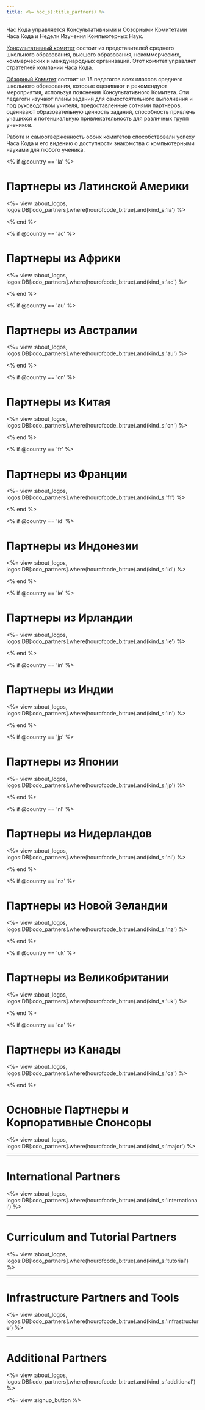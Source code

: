 ```yaml
---
title: <%= hoc_s(:title_partners) %>
---
```

Час Кода управляется Консультативными и Обзорными Комитетами Часа Кода и Недели Изучения Компьютерных Наук.

[Консультативный комитет](<%= resolve_url('/advisory-committee') %>) состоит из представителей среднего школьного образования, высшего образования, некоммерческих, коммерческих и международных организаций. Этот комитет управляет стратегией компании Часа Кода.

[Обзорный Комитет](<%= resolve_url('/review-committee') %>) состоит из 15 педагогов всех классов среднего школьного образования, которые оценивают и рекомендуют мероприятия, используя пояснения Консультативного Комитета. Эти педагоги изучают планы заданий для самостоятельного выполнения и под руководством учителя, предоставленные сотнями партнеров, оценивают образовательную ценность заданий, способность привлечь учащихся и потенциальную привлекательность для различных групп учеников.

Работа и самоотверженность обоих комитетов способствовали успеху Часа Кода и его видению о доступности знакомства с компьютерными науками для любого ученика.

<% if @country == 'la' %>

# Партнеры из Латинской Америки

<%= view :about_logos, logos:DB[:cdo_partners].where(hourofcode_b:true).and(kind_s:'la') %>

<% end %>

<% if @country == 'ac' %>

# Партнеры из Африки

<%= view :about_logos, logos:DB[:cdo_partners].where(hourofcode_b:true).and(kind_s:'ac') %>

<% end %>

<% if @country == 'au' %>

# Партнеры из Австралии

<%= view :about_logos, logos:DB[:cdo_partners].where(hourofcode_b:true).and(kind_s:'au') %>

<% end %>

<% if @country == 'cn' %>

# Партнеры из Китая

<%= view :about_logos, logos:DB[:cdo_partners].where(hourofcode_b:true).and(kind_s:'cn') %>

<% end %>

<% if @country == 'fr' %>

# Партнеры из Франции

<%= view :about_logos, logos:DB[:cdo_partners].where(hourofcode_b:true).and(kind_s:'fr') %>

<% end %>

<% if @country == 'id' %>

# Партнеры из Индонезии

<%= view :about_logos, logos:DB[:cdo_partners].where(hourofcode_b:true).and(kind_s:'id') %>

<% end %>

<% if @country == 'ie' %>

# Партнеры из Ирландии

<%= view :about_logos, logos:DB[:cdo_partners].where(hourofcode_b:true).and(kind_s:'ie') %>

<% end %>

<% if @country == 'in' %>

# Партнеры из Индии

<%= view :about_logos, logos:DB[:cdo_partners].where(hourofcode_b:true).and(kind_s:'in') %>

<% end %>

<% if @country == 'jp' %>

# Партнеры из Японии

<%= view :about_logos, logos:DB[:cdo_partners].where(hourofcode_b:true).and(kind_s:'jp') %>

<% end %>

<% if @country == 'nl' %>

# Партнеры из Нидерландов

<%= view :about_logos, logos:DB[:cdo_partners].where(hourofcode_b:true).and(kind_s:'nl') %>

<% end %>

<% if @country == 'nz' %>

# Партнеры из Новой Зеландии

<%= view :about_logos, logos:DB[:cdo_partners].where(hourofcode_b:true).and(kind_s:'nz') %>

<% end %>

<% if @country == 'uk' %>

# Партнеры из Великобритании

<%= view :about_logos, logos:DB[:cdo_partners].where(hourofcode_b:true).and(kind_s:'uk') %>

<% end %>

<% if @country == 'ca' %>

# Партнеры из Канады

<%= view :about_logos, logos:DB[:cdo_partners].where(hourofcode_b:true).and(kind_s:'ca') %>

<% end %>

# Основные Партнеры и Корпоративные Спонсоры

<%= view :about_logos, logos:DB[:cdo_partners].where(hourofcode_b:true).and(kind_s:'major') %>

---

# International Partners

<%= view :about_logos, logos:DB[:cdo_partners].where(hourofcode_b:true).and(kind_s:'international') %>

---

# Curriculum and Tutorial Partners

<%= view :about_logos, logos:DB[:cdo_partners].where(hourofcode_b:true).and(kind_s:'tutorial') %>

---

# Infrastructure Partners and Tools

<%= view :about_logos, logos:DB[:cdo_partners].where(hourofcode_b:true).and(kind_s:'infrastructure') %>

---

# Additional Partners

<%= view :about_logos, logos:DB[:cdo_partners].where(hourofcode_b:true).and(kind_s:'additional') %>

<%= view :signup_button %>